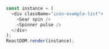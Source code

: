<!--start-code-->

```js
const instance = (
  <div className="icon-example-list">
    <Gear spin />
    <Spinner pulse />
  </div>
);
ReactDOM.render(instance);
```

<!--end-code-->
